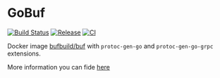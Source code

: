 # GoBuf

[![Build Status][badge.docker]][link.docker]
[![Release](https://img.shields.io/github/v/release/jetexe/gobuf-docker?include_prereleases)][badges.release]
[![CI](https://github.com/jetexe/gobuf-docker/workflows/release/badge.svg)][badges.ci]

Docker image [bufbuild/buf][link.buf] with `protoc-gen-go` and `protoc-gen-go-grpc` extensions.

More information you can fide [here][link.buf]

[badge.docker]:https://img.shields.io/docker/pulls/jetexe/gobuf.svg

[badges.ci]: https://github.com/jetexe/gobuf-docker/actions?workflow=release

[badges.release]: https://github.com/jetexe/gobuf-docker/releases

[link.docker]:https://hub.docker.com/r/jetexe/gobuf%

[link.buf]:https://github.com/bufbuild/buf
